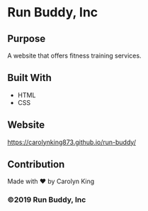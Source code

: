 # Run Buddy, Inc

## Purpose 
A website that offers fitness training services. 

## Built With
* HTML 
* CSS

## Website
https://carolynking873.github.io/run-buddy/

## Contribution 
Made with ❤️ by Carolyn King

### ©️2019 Run Buddy, Inc 
